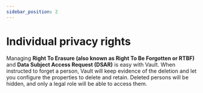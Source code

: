 ```yaml
---
sidebar_position: 2
---
```


# Individual privacy rights

Managing **Right To Erasure (also known as Right To Be Forgotten or RTBF)** and **Data Subject Access Request (DSAR)** is easy with Vault. When instructed to forget a person, Vault will keep evidence of the deletion and let you configure the properties to delete and retain. Deleted persons will be hidden, and only a legal role will be able to access them.
